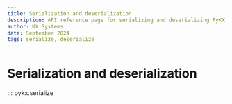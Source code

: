 ```yaml
---
title: Serialization and deserialization
description: API reference page for serializing and deserializing PyKX objects
author: KX Systems
date: September 2024
tags: serialize, deserialize
---
```

# Serialization and deserialization

::: pykx.serialize
